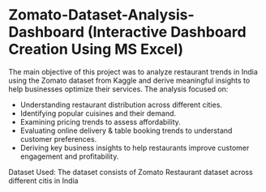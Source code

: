 # Zomato-Dataset-Analysis-Dashboard (Interactive Dashboard Creation Using MS Excel)
The main objective of this project was to analyze restaurant trends in India using the Zomato dataset from Kaggle and derive meaningful insights to help businesses optimize their services. The analysis focused on:
- Understanding restaurant distribution across different cities.
- Identifying popular cuisines and their demand.
- Examining pricing trends to assess affordability.
- Evaluating online delivery & table booking trends to understand customer preferences.
- Deriving key business insights to help restaurants improve customer engagement and profitability.

Dataset Used:
The dataset consists of Zomato Restaurant dataset across different citis in India
